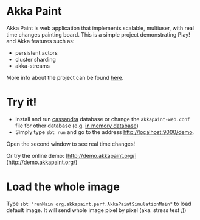 Akka Paint
=================================
Akka Paint is web application that implements scalable, multiuser, with real time changes painting board.
This is a simple project demonstrating Play! and Akka features such as:

* persistent actors
* cluster sharding
* akka-streams

More info about the project can be found [here](http://virtuslab.com/blog/akkapaint-simplicity-and-power-of-akka/).

Try it!
===========

* Install and run [cassandra](http://cassandra.apache.org/) database or change the `akkapaint-web.conf` file for other database (e.g. [in memory database](https://github.com/dnvriend/akka-persistence-inmemory))
* Simply type `sbt run` and go to the address [http://localhost:9000/demo](http://localhost:9000/demo).

Open the second window to see real time changes!

Or try the online demo: [http://demo.akkapaint.org/](http://demo.akkapaint.org/)

Load the whole image
===========
Type `sbt "runMain org.akkapaint.perf.AkkaPaintSimulationMain"` to load default image. It will send whole image pixel by pixel (aka. stress test ;))

